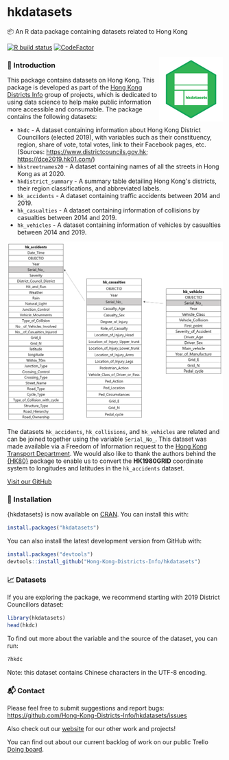 # hkdatasets
:package: An R data package containing datasets related to Hong Kong


[![R build status](https://github.com/Hong-Kong-Districts-Info/hkdatasets/workflows/R-CMD-check/badge.svg)](https://github.com/Hong-Kong-Districts-Info/hkdatasets/actions) [![CodeFactor](https://www.codefactor.io/repository/github/hong-kong-districts-info/hkdatasets/badge)](https://www.codefactor.io/repository/github/hong-kong-districts-info/hkdatasets)

<img src="https://raw.githubusercontent.com/Hong-Kong-Districts-Info/hkdatasets/master/inst/logo.png" align="right" height = 150 width = 150/>

### :page_with_curl: Introduction

This package contains datasets on Hong Kong. This package is developed as part of the [Hong Kong Districts Info](https://hong-kong-districts-info.github.io/) group of projects, which is dedicated to using data science to help make public information more accessible and consumable. The package contains the following datasets:

- `hkdc` - A dataset containing information about Hong Kong District Councillors (elected 2019), with variables such as their constituency, region, share of vote, total votes, link to their Facebook pages, etc. (Sources: https://www.districtcouncils.gov.hk; https://dce2019.hk01.com/)
- `hkstreetnames20` - A dataset containing names of all the streets in Hong Kong as at 2020.
- `hkdistrict_summary` - A summary table detailing Hong Kong's districts, their region classifications, and abbreviated labels.
- `hk_accidents` - A dataset containing traffic accidents between 2014 and 2019.
- `hk_casualties` - A dataset containing information of collisions by casualties between 2014 and 2019.
- `hk_vehicles` - A dataset containing information of vehicles by casualties between 2014 and 2019.

![](https://raw.githubusercontent.com/Hong-Kong-Districts-Info/hkdatasets/master/inst/collision-data-diagram-3.png)

The datasets `hk_accidents`, `hk_collisions`, and `hk_vehicles` are related and can be joined together using the variable `Serial_No_`. This dataset was made available via a Freedom of Information request to the [Hong Kong Transport Department](https://www.td.gov.hk/). We would also like to thank the authors behind the [{HK80}](https://CRAN.R-project.org/package=HK80) package to enable us to convert the **HK1980GRID** coordinate system to longitudes and latitudes in the `hk_accidents` dataset. 

[Visit our GitHub](https://github.com/Hong-Kong-Districts-Info/hkdatasets)

### :wrench: Installation

{hkdatasets} is now available on [CRAN](https://cran.r-project.org/package=hkdatasets). You can install this with:

```R
install.packages("hkdatasets")
```

You can also install the latest development version from GitHub with:
```R
install.packages("devtools")
devtools::install_github("Hong-Kong-Districts-Info/hkdatasets")
```

### :chart_with_upwards_trend: Datasets

If you are exploring the package, we recommend starting with 2019 District Councillors dataset:

```R
library(hkdatasets)
head(hkdc)
```
To find out more about the variable and the source of the dataset, you can run:
```R
?hkdc
```
Note: this dataset contains Chinese characters in the UTF-8 encoding. 

### :mailbox_with_mail: Contact
Please feel free to submit suggestions and report bugs: https://github.com/Hong-Kong-Districts-Info/hkdatasets/issues

Also check out our [website](https://hong-kong-districts-info.github.io/) for our other work and projects!

You can find out about our current backlog of work on our public Trello [Doing board](https://trello.com/b/n5l7DMS5/doing).
